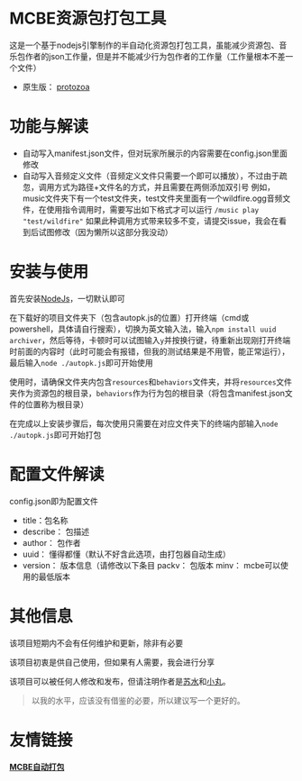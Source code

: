 # MCBE资源包打包工具

这是一个基于nodejs引擎制作的半自动化资源包打包工具，虽能减少资源包、音乐包作者的json工作量，但是并不能减少行为包作者的工作量（工作量根本不差一个文件）

+ 原生版： [protozoa](https://github.com/menghengbai/Minecarft-bedrock-mcpacks-auto-packing/tree/protozoa)

# 功能与解读

+ 自动写入manifest.json文件，但对玩家所展示的内容需要在config.json里面修改
+ 自动写入音频定义文件（音频定义文件只需要一个即可以播放），不过由于疏忽，调用方式为路径+文件名的方式，并且需要在两侧添加双引号
  例如，music文件夹下有一个test文件夹，test文件夹里面有一个wildfire.ogg音频文件，在使用指令调用时，需要写出如下格式才可以运行
  `/music play "test/wildfire"`
  如果此种调用方式带来较多不变，请提交issue，我会在看到后试图修改（因为懒所以这部分我没动）

# 安装与使用

首先安装[NodeJs](https://nodejs.org)，一切默认即可

在下载好的项目文件夹下（包含autopk.js的位置）打开终端（cmd或powershell，具体请自行搜索），切换为英文输入法，输入`npm install uuid archiver`，然后等待，卡顿时可以试图输入`y`并按换行键，待重新出现刚打开终端时前面的内容时（此时可能会有报错，但我的测试结果是不用管，能正常运行），最后输入`node ./autopk.js`即可开始使用



使用时，请确保文件夹内包含`resources`和`behaviors`文件夹，并将`resources`文件夹作为资源包的根目录，`behaviors`作为行为包的根目录（将包含manifest.json文件的位置称为根目录）

在完成以上安装步骤后，每次使用只需要在对应文件夹下的终端内部输入`node ./autopk.js`即可开始打包

# 配置文件解读

config.json即为配置文件

+ title：包名称
+ describe： 包描述
+ author： 包作者
+ uuid： 懂得都懂（默认不好含此选项，由打包器自动生成）
+ version： 版本信息（请修改以下条目
  packv： 包版本
  minv： mcbe可以使用的最低版本

# 其他信息

该项目短期内不会有任何维护和更新，除非有必要

该项目初衷是供自己使用，但如果有人需要，我会进行分享



该项目可以被任何人修改和发布，但请注明作者是[苏水](https://github.com/menghengbai)和[小丸](https://github.com/MRWS0X2F)。

> 以我的水平，应该没有借鉴的必要，所以建议写一个更好的。

# 友情链接

#### [MCBE自动打包](https://github.com/MRWS0X2F/AutoPack)